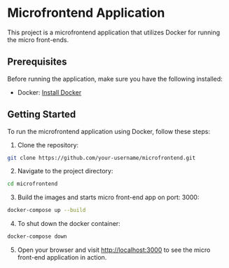 # Microfrontend Application

This project is a microfrontend application that utilizes Docker for running the micro front-ends.

## Prerequisites

Before running the application, make sure you have the following installed:

- Docker: [Install Docker](https://docs.docker.com/get-docker/)

## Getting Started

To run the microfrontend application using Docker, follow these steps:

1. Clone the repository:

```bash
git clone https://github.com/your-username/microfrontend.git
```

2. Navigate to the project directory:

```bash
cd microfrontend
```

3. Build the images and starts micro front-end app on port: 3000:

```bash
docker-compose up --build
```

4. To shut down the docker container:

```bash
docker-compose down
```

5. Open your browser and visit [http://localhost:3000](http://localhost:3000) to see the micro front-end application in action.
